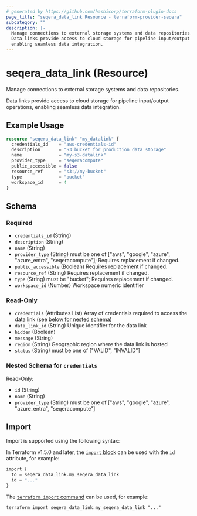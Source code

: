 ```yaml
---
# generated by https://github.com/hashicorp/terraform-plugin-docs
page_title: "seqera_data_link Resource - terraform-provider-seqera"
subcategory: ""
description: |-
  Manage connections to external storage systems and data repositories.
  Data links provide access to cloud storage for pipeline input/output operations,
  enabling seamless data integration.
---
```


# seqera_data_link (Resource)

Manage connections to external storage systems and data repositories.

Data links provide access to cloud storage for pipeline input/output operations,
enabling seamless data integration.

## Example Usage

```terraform
resource "seqera_data_link" "my_datalink" {
  credentials_id    = "aws-credentials-id"
  description       = "S3 bucket for production data storage"
  name              = "my-s3-datalink"
  provider_type     = "seqeracompute"
  public_accessible = false
  resource_ref      = "s3://my-bucket"
  type              = "bucket"
  workspace_id      = 4
}
```

<!-- schema generated by tfplugindocs -->
## Schema

### Required

- `credentials_id` (String)
- `description` (String)
- `name` (String)
- `provider_type` (String) must be one of ["aws", "google", "azure", "azure_entra", "seqeracompute"]; Requires replacement if changed.
- `public_accessible` (Boolean) Requires replacement if changed.
- `resource_ref` (String) Requires replacement if changed.
- `type` (String) must be "bucket"; Requires replacement if changed.
- `workspace_id` (Number) Workspace numeric identifier

### Read-Only

- `credentials` (Attributes List) Array of credentials required to access the data link (see [below for nested schema](#nestedatt--credentials))
- `data_link_id` (String) Unique identifier for the data link
- `hidden` (Boolean)
- `message` (String)
- `region` (String) Geographic region where the data link is hosted
- `status` (String) must be one of ["VALID", "INVALID"]

<a id="nestedatt--credentials"></a>
### Nested Schema for `credentials`

Read-Only:

- `id` (String)
- `name` (String)
- `provider_type` (String) must be one of ["aws", "google", "azure", "azure_entra", "seqeracompute"]

## Import

Import is supported using the following syntax:

In Terraform v1.5.0 and later, the [`import` block](https://developer.hashicorp.com/terraform/language/import) can be used with the `id` attribute, for example:

```terraform
import {
  to = seqera_data_link.my_seqera_data_link
  id = "..."
}
```

The [`terraform import` command](https://developer.hashicorp.com/terraform/cli/commands/import) can be used, for example:

```shell
terraform import seqera_data_link.my_seqera_data_link "..."
```
